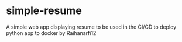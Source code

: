 # simple-resume

A simple web app displaying resume to be used in the CI/CD to deploy python app to docker by Raihanarfi12
